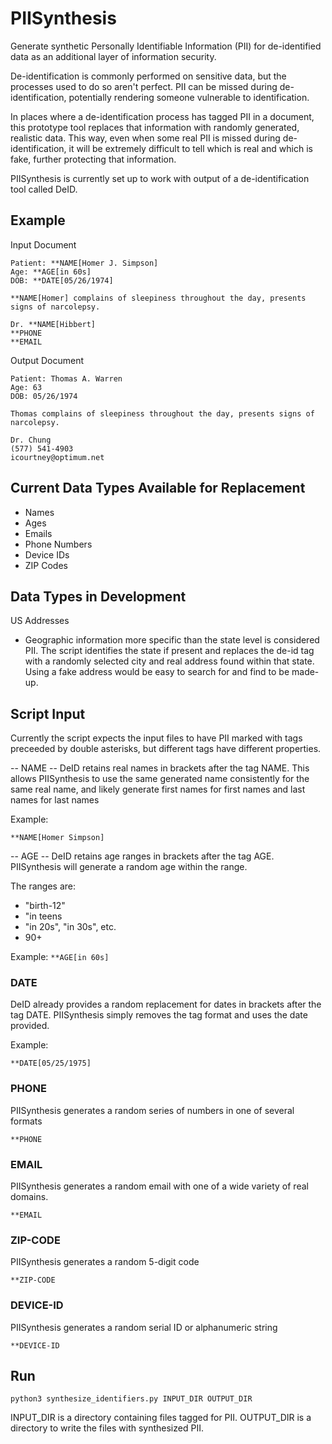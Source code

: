 # PIISynthesis
Generate synthetic Personally Identifiable Information (PII) for de-identified data as an additional layer of information security.

De-identification is commonly performed on sensitive data, but the processes used to do so aren't perfect. 
PII can be missed during de-identification, potentially rendering someone vulnerable to identification.

In places where a de-identification process has tagged PII in a document, this prototype tool replaces that information with randomly generated, realistic data.
This way, even when some real PII is missed during de-identification, it will be extremely difficult to tell which is real and which is fake, further protecting that information.

PIISynthesis is currently set up to work with output of a de-identification tool called DeID. 

## Example

Input Document
```
Patient: **NAME[Homer J. Simpson]
Age: **AGE[in 60s]
DOB: **DATE[05/26/1974]

**NAME[Homer] complains of sleepiness throughout the day, presents signs of narcolepsy.

Dr. **NAME[Hibbert]
**PHONE
**EMAIL
```

Output Document
```
Patient: Thomas A. Warren
Age: 63
DOB: 05/26/1974

Thomas complains of sleepiness throughout the day, presents signs of narcolepsy.

Dr. Chung
(577) 541-4903
icourtney@optimum.net
```

## Current Data Types Available for Replacement

* Names
* Ages
* Emails
* Phone Numbers
* Device IDs
* ZIP Codes

## Data Types in Development

US Addresses

* Geographic information more specific than the state level is considered PII. The script identifies the state if present and replaces the de-id tag with a randomly selected city and real address found within that state. Using a fake address would be easy to search for and find to be made-up.  


## Script Input

Currently the script expects the input files to have PII marked with tags preceeded by double asterisks, but different tags have different properties.


-- NAME --
DeID retains real names in brackets after the tag NAME. 
This allows PIISynthesis to use the same generated name consistently for the same real name, and likely generate first names for first names and last names for last names

Example:

`**NAME[Homer Simpson]`

-- AGE --
DeID retains age ranges in brackets after the tag AGE.
PIISynthesis will generate a random age within the range.

The ranges are:
* "birth-12"
* "in teens
* "in 20s", "in 30s", etc.
* 90+

Example:
`**AGE[in 60s]`


### DATE
DeID already provides a random replacement for dates in brackets after the tag DATE.
PIISynthesis simply removes the tag format and uses the date provided.

Example:

`**DATE[05/25/1975]`

### PHONE
PIISynthesis generates a random series of numbers in one of several formats

`**PHONE`

### EMAIL
PIISynthesis generates a random email with one of a wide variety of real domains.

`**EMAIL`

### ZIP-CODE
PIISynthesis generates a random 5-digit code

`**ZIP-CODE`

### DEVICE-ID
PIISynthesis generates a random serial ID or alphanumeric string

`**DEVICE-ID`


## Run

```python3 synthesize_identifiers.py INPUT_DIR OUTPUT_DIR```

INPUT_DIR is a directory containing files tagged for PII. 
OUTPUT_DIR is a directory to write the files with synthesized PII.

